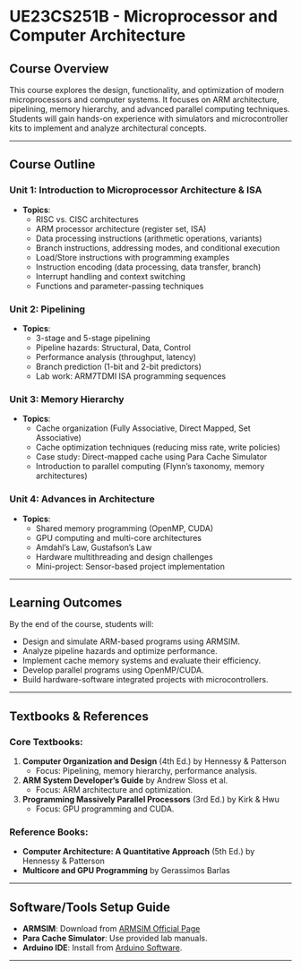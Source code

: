 # UE23CS251B - Microprocessor and Computer Architecture

## Course Overview
This course explores the design, functionality, and optimization of modern microprocessors and computer systems. It focuses on ARM architecture, pipelining, memory hierarchy, and advanced parallel computing techniques. Students will gain hands-on experience with simulators and microcontroller kits to implement and analyze architectural concepts.

---

## Course Outline

### **Unit 1: Introduction to Microprocessor Architecture & ISA**  
- **Topics**:  
  - RISC vs. CISC architectures  
  - ARM processor architecture (register set, ISA)  
  - Data processing instructions (arithmetic operations, variants)  
  - Branch instructions, addressing modes, and conditional execution  
  - Load/Store instructions with programming examples  
  - Instruction encoding (data processing, data transfer, branch)  
  - Interrupt handling and context switching  
  - Functions and parameter-passing techniques  

### **Unit 2: Pipelining**  
- **Topics**:  
  - 3-stage and 5-stage pipelining  
  - Pipeline hazards: Structural, Data, Control  
  - Performance analysis (throughput, latency)  
  - Branch prediction (1-bit and 2-bit predictors)  
  - Lab work: ARM7TDMI ISA programming sequences  

### **Unit 3: Memory Hierarchy**  
- **Topics**:  
  - Cache organization (Fully Associative, Direct Mapped, Set Associative)  
  - Cache optimization techniques (reducing miss rate, write policies)  
  - Case study: Direct-mapped cache using Para Cache Simulator  
  - Introduction to parallel computing (Flynn’s taxonomy, memory architectures)  

### **Unit 4: Advances in Architecture**  
- **Topics**:  
  - Shared memory programming (OpenMP, CUDA)  
  - GPU computing and multi-core architectures  
  - Amdahl’s Law, Gustafson’s Law  
  - Hardware multithreading and design challenges  
  - Mini-project: Sensor-based project implementation  
---

## Learning Outcomes  
By the end of the course, students will:  
- Design and simulate ARM-based programs using ARMSIM.  
- Analyze pipeline hazards and optimize performance.  
- Implement cache memory systems and evaluate their efficiency.  
- Develop parallel programs using OpenMP/CUDA.  
- Build hardware-software integrated projects with microcontrollers.  

---

## Textbooks & References  
### **Core Textbooks**:  
1. **Computer Organization and Design** (4th Ed.) by Hennessy & Patterson  
   - Focus: Pipelining, memory hierarchy, performance analysis.  
2. **ARM System Developer’s Guide** by Andrew Sloss et al.  
   - Focus: ARM architecture and optimization.  
3. **Programming Massively Parallel Processors** (3rd Ed.) by Kirk & Hwu  
   - Focus: GPU programming and CUDA.  

### **Reference Books**:  
- **Computer Architecture: A Quantitative Approach** (5th Ed.) by Hennessy & Patterson  
- **Multicore and GPU Programming** by Gerassimos Barlas  

---

## Software/Tools Setup Guide  
- **ARMSIM**: Download from [ARMSIM Official Page](http://armsim.cs.uvic.ca/)  
- **Para Cache Simulator**: Use provided lab manuals.  
- **Arduino IDE**: Install from [Arduino Software](https://www.arduino.cc/en/software).  

---

